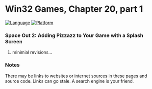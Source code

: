 # Win32 Games, Chapter 20, part 1
[![Language](https://img.shields.io/badge/Language%20-C++-blue.svg)](https://github.com/GeorgePimpleton/Win32-games/)
[![Platform](https://img.shields.io/badge/Platform%20-Win32-blue.svg)](https://github.com/GeorgePimpleton/Win32-games/)

### Space Out 2: Adding Pizzazz to Your Game with a Splash Screen
1. minimial revisions...

### Notes
There may be links to websites or internet sources in these pages and source code. Links can go stale. A search engine is your friend.
